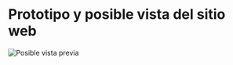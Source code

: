 # Prototipo y posible vista del sitio web
![Posible vista previa](https://github.com/D3M4rc0/Proyect_Kein/blob/main/Vistas_Sugeridas/Web%201920%20%E2%80%93%201.png)
